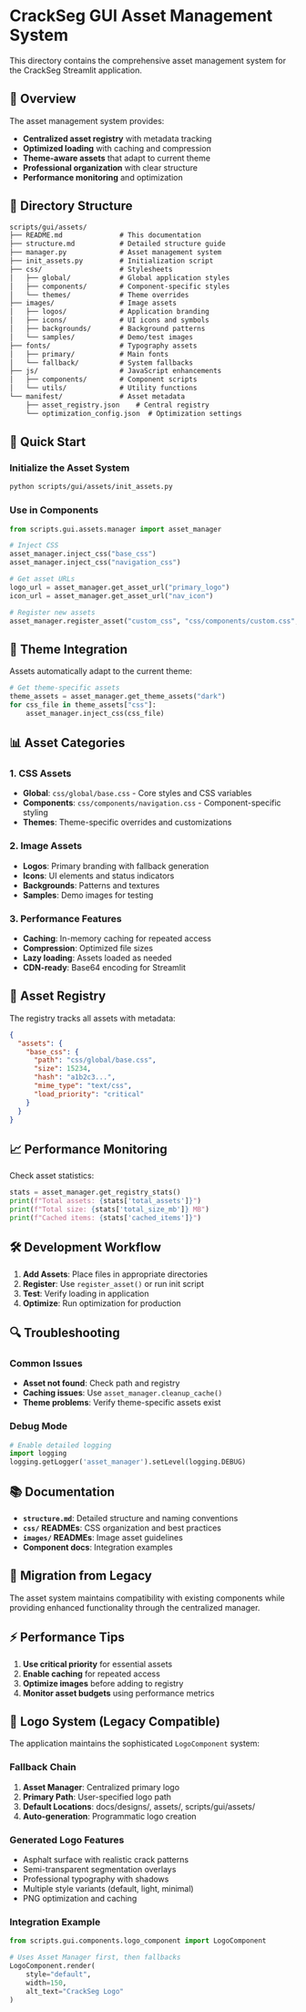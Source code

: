 # CrackSeg GUI Asset Management System

This directory contains the comprehensive asset management system for the CrackSeg Streamlit application.

## 🎯 Overview

The asset management system provides:

- **Centralized asset registry** with metadata tracking
- **Optimized loading** with caching and compression
- **Theme-aware assets** that adapt to current theme
- **Professional organization** with clear structure
- **Performance monitoring** and optimization

## 📁 Directory Structure

```txt
scripts/gui/assets/
├── README.md              # This documentation
├── structure.md           # Detailed structure guide
├── manager.py             # Asset management system
├── init_assets.py         # Initialization script
├── css/                   # Stylesheets
│   ├── global/            # Global application styles
│   ├── components/        # Component-specific styles
│   └── themes/            # Theme overrides
├── images/                # Image assets
│   ├── logos/             # Application branding
│   ├── icons/             # UI icons and symbols
│   ├── backgrounds/       # Background patterns
│   └── samples/           # Demo/test images
├── fonts/                 # Typography assets
│   ├── primary/           # Main fonts
│   └── fallback/          # System fallbacks
├── js/                    # JavaScript enhancements
│   ├── components/        # Component scripts
│   └── utils/             # Utility functions
└── manifest/              # Asset metadata
    ├── asset_registry.json    # Central registry
    └── optimization_config.json  # Optimization settings
```

## 🚀 Quick Start

### Initialize the Asset System

```bash
python scripts/gui/assets/init_assets.py
```

### Use in Components

```python
from scripts.gui.assets.manager import asset_manager

# Inject CSS
asset_manager.inject_css("base_css")
asset_manager.inject_css("navigation_css")

# Get asset URLs
logo_url = asset_manager.get_asset_url("primary_logo")
icon_url = asset_manager.get_asset_url("nav_icon")

# Register new assets
asset_manager.register_asset("custom_css", "css/components/custom.css", "high")
```

## 🎨 Theme Integration

Assets automatically adapt to the current theme:

```python
# Get theme-specific assets
theme_assets = asset_manager.get_theme_assets("dark")
for css_file in theme_assets["css"]:
    asset_manager.inject_css(css_file)
```

## 📊 Asset Categories

### 1. **CSS Assets**

- **Global**: `css/global/base.css` - Core styles and CSS variables
- **Components**: `css/components/navigation.css` - Component-specific styling
- **Themes**: Theme-specific overrides and customizations

### 2. **Image Assets**

- **Logos**: Primary branding with fallback generation
- **Icons**: UI elements and status indicators
- **Backgrounds**: Patterns and textures
- **Samples**: Demo images for testing

### 3. **Performance Features**

- **Caching**: In-memory caching for repeated access
- **Compression**: Optimized file sizes
- **Lazy loading**: Assets loaded as needed
- **CDN-ready**: Base64 encoding for Streamlit

## 🔧 Asset Registry

The registry tracks all assets with metadata:

```json
{
  "assets": {
    "base_css": {
      "path": "css/global/base.css",
      "size": 15234,
      "hash": "a1b2c3...",
      "mime_type": "text/css",
      "load_priority": "critical"
    }
  }
}
```

## 📈 Performance Monitoring

Check asset statistics:

```python
stats = asset_manager.get_registry_stats()
print(f"Total assets: {stats['total_assets']}")
print(f"Total size: {stats['total_size_mb']} MB")
print(f"Cached items: {stats['cached_items']}")
```

## 🛠️ Development Workflow

1. **Add Assets**: Place files in appropriate directories
2. **Register**: Use `register_asset()` or run init script
3. **Test**: Verify loading in application
4. **Optimize**: Run optimization for production

## 🔍 Troubleshooting

### Common Issues

- **Asset not found**: Check path and registry
- **Caching issues**: Use `asset_manager.cleanup_cache()`
- **Theme problems**: Verify theme-specific assets exist

### Debug Mode

```python
# Enable detailed logging
import logging
logging.getLogger('asset_manager').setLevel(logging.DEBUG)
```

## 📚 Documentation

- **`structure.md`**: Detailed structure and naming conventions
- **`css/` READMEs**: CSS organization and best practices
- **`images/` READMEs**: Image asset guidelines
- **Component docs**: Integration examples

## 🔄 Migration from Legacy

The asset system maintains compatibility with existing components while providing enhanced
functionality through the centralized manager.

## ⚡ Performance Tips

1. **Use critical priority** for essential assets
2. **Enable caching** for repeated access
3. **Optimize images** before adding to registry
4. **Monitor asset budgets** using performance metrics

## 🎨 Logo System (Legacy Compatible)

The application maintains the sophisticated `LogoComponent` system:

### Fallback Chain

1. **Asset Manager**: Centralized primary logo
2. **Primary Path**: User-specified logo path
3. **Default Locations**: docs/designs/, assets/, scripts/gui/assets/
4. **Auto-generation**: Programmatic logo creation

### Generated Logo Features

- Asphalt surface with realistic crack patterns
- Semi-transparent segmentation overlays
- Professional typography with shadows
- Multiple style variants (default, light, minimal)
- PNG optimization and caching

### Integration Example

```python
from scripts.gui.components.logo_component import LogoComponent

# Uses Asset Manager first, then fallbacks
LogoComponent.render(
    style="default",
    width=150,
    alt_text="CrackSeg Logo"
)
```
